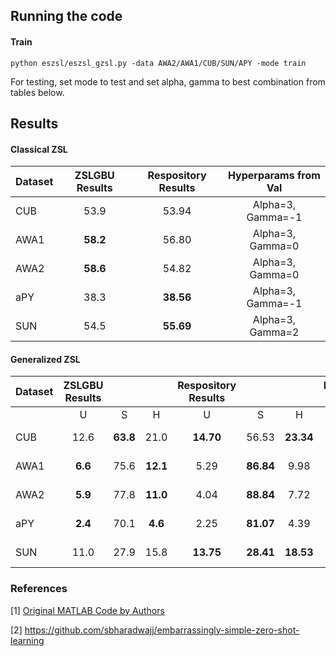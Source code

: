 ## Running the code

#### Train

```
python eszsl/eszsl_gzsl.py -data AWA2/AWA1/CUB/SUN/APY -mode train
```
For testing, set mode to test and set alpha, gamma to best combination from tables below.

## Results

#### Classical ZSL

| Dataset | ZSLGBU Results| Respository Results |Hyperparams from Val |
|---------|:-------------:|:-------------------:|:-------------------:|
| CUB     |     53.9      | 	     53.94 		|Alpha=3, Gamma=-1    |
| AWA1    |   **58.2**    |        56.80        |Alpha=3, Gamma=0     |
| AWA2    |   **58.6**    |        54.82        |Alpha=3, Gamma=0     |
| aPY     |     38.3      |      **38.56**      |Alpha=3, Gamma=-1    |
| SUN     |     54.5      |      **55.69**      |Alpha=3, Gamma=2     |

#### Generalized ZSL

|Dataset |ZSLGBU Results       |||Respository Results |||Hyperparams from Val |
|--------|:-----:|:-----:|:-----:|:-----:|:----:|:-----:|:-------------------:|
|        | U     | S     | H     | U     | S    | H     |            	      |
| CUB    | 12.6 | **63.8** | 21.0 | **14.70** | 56.53 | **23.34** |Alpha=3, Gamma=0 |
| AWA1   | **6.6** | 75.6 | **12.1** | 5.29 | **86.84** | 9.98 |Alpha=3, Gamma=0 |
| AWA2   | **5.9** | 77.8 | **11.0** | 4.04 | **88.84** | 7.72 |Alpha=3, Gamma=0 |
| aPY    | **2.4** | 70.1 | **4.6** | 2.25 | **81.07** | 4.39 |Alpha=2, Gamma=0 |
| SUN    | 11.0 | 27.9 | 15.8 | **13.75** | **28.41** | **18.53** |Alpha=3, Gamma=2 |

### References

[1] [Original MATLAB Code by Authors](https://github.com/bernard24/Embarrassingly-simple-ZSL)

[2] https://github.com/sbharadwajj/embarrassingly-simple-zero-shot-learning